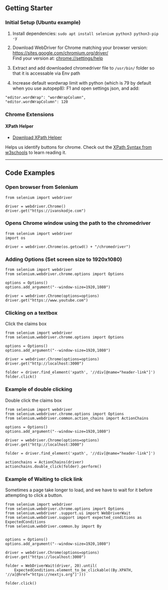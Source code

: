 ## Getting Starter

### Initial Setup (Ubuntu example)

1. Install dependencies: `sudo apt install selenium python3 python3-pip -y`

2. Download WebDriver for Chrome matching your browser version: https://sites.google.com/chromium.org/driver/  
   Find your version at: [chrome://settings/help](chrome://settings/help)
3. Extract and add downloaded chromedriver file to `/usr/bin/` folder so that it is accessable via Env path

4. Increase default wordwrap limit with python (which is 79 by default when you use autopep8): F1 and open settings json, and add:

```
"editor.wordWrap": "wordWrapColumn",
"editor.wordWrapColumn": 120
```

### Chrome Extensions

#### XPath Helper

- [Download XPath Helper](https://chrome.google.com/webstore/detail/xpath-helper/hgimnogjllphhhkhlmebbmlgjoejdpjl?hl=en-US)

Helps us identify buttons for chrome. Check out the [XPath Syntax from w3schools](https://www.w3schools.com/xml/xpath_syntax.asp) to learn reading it.


----

## Code Examples

### Open browser from Selenium

```py3
from selenium import webdriver

driver = webdriver.Chrome()
driver.get("https://ivanskodje.com")

```

### Opens Chrome window using the path to the chromedriver

```py3
from selenium import webdriver
import os

driver = webdriver.Chrome(os.getcwd() + "/chromedriver")
```

### Adding Options (Set screen size to 1920x1080)

```py3
from selenium import webdriver
from selenium.webdriver.chrome.options import Options

options = Options()
options.add_argument("--window-size=1920,1080")

driver = webdriver.Chrome(options=options)
driver.get("https://www.youtube.com")
```

### Clicking on a textbox

Click the claims box

```py3
from selenium import webdriver
from selenium.webdriver.chrome.options import Options

options = Options()
options.add_argument("--window-size=1920,1080")

driver = webdriver.Chrome(options=options)
driver.get("http://localhost:3000")

folder = driver.find_element('xpath', '//div[@name="header-link"]')
folder.click()

```

### Example of double clicking

Double click the claims box

```py3
from selenium import webdriver
from selenium.webdriver.chrome.options import Options
from selenium.webdriver.common.action_chains import ActionChains

options = Options()
options.add_argument("--window-size=1920,1080")

driver = webdriver.Chrome(options=options)
driver.get("http://localhost:3000")

folder = driver.find_element('xpath', '//div[@name="header-link"]')

actionchains = ActionChains(driver)
actionchains.double_click(folder).perform()
```

### Example of Waiting to click link

Sometimes a page take longer to load, and we have to wait for it before attempting to click a button.

```py3
from selenium import webdriver
from selenium.webdriver.chrome.options import Options
from selenium.webdriver .support.ui import WebDriverWait
from selenium.webdriver.support import expected_conditions as ExpectedConditions
from selenium.webdriver.common.by import By


options = Options()
options.add_argument("--window-size=1920,1080")

driver = webdriver.Chrome(options=options)
driver.get("https://localhost:3000")

folder = WebDriverWait(driver, 20).until(
    ExpectedConditions.element_to_be_clickable((By.XPATH, '//a[@href="https://nextjs.org"]')))

folder.click()

```
